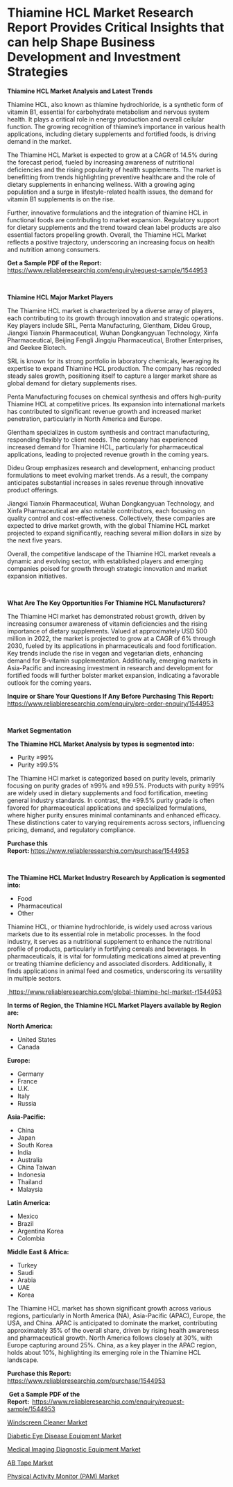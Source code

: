 <p><h1>Thiamine HCL Market Research Report Provides Critical Insights that can help Shape Business Development and Investment Strategies</h1></p><p><strong>Thiamine HCL Market Analysis and Latest Trends</strong></p>
<p><p>Thiamine HCL, also known as thiamine hydrochloride, is a synthetic form of vitamin B1, essential for carbohydrate metabolism and nervous system health. It plays a critical role in energy production and overall cellular function. The growing recognition of thiamine’s importance in various health applications, including dietary supplements and fortified foods, is driving demand in the market.</p><p>The Thiamine HCL Market is expected to grow at a CAGR of 14.5% during the forecast period, fueled by increasing awareness of nutritional deficiencies and the rising popularity of health supplements. The market is benefitting from trends highlighting preventive healthcare and the role of dietary supplements in enhancing wellness. With a growing aging population and a surge in lifestyle-related health issues, the demand for vitamin B1 supplements is on the rise.</p><p>Further, innovative formulations and the integration of thiamine HCL in functional foods are contributing to market expansion. Regulatory support for dietary supplements and the trend toward clean label products are also essential factors propelling growth. Overall, the Thiamine HCL Market reflects a positive trajectory, underscoring an increasing focus on health and nutrition among consumers.</p></p>
<p><strong>Get a Sample PDF of the Report:&nbsp;</strong> <a href="https://www.reliableresearchiq.com/enquiry/request-sample/1544953?utm_campaign=1121&utm_medium=2&utm_source=Github&utm_content=ia&utm_term=08112024&utm_id=thiamine-hcl">https://www.reliableresearchiq.com/enquiry/request-sample/1544953</a></p>
<p>&nbsp;</p>
<p><strong>Thiamine HCL Major Market Players</strong></p>
<p><p>The Thiamine HCL market is characterized by a diverse array of players, each contributing to its growth through innovation and strategic operations. Key players include SRL, Penta Manufacturing, Glentham, Dideu Group, Jiangxi Tianxin Pharmaceutical, Wuhan Dongkangyuan Technology, Xinfa Pharmaceutical, Beijing Fengli Jingqiu Pharmaceutical, Brother Enterprises, and Geekee Biotech.</p><p>SRL is known for its strong portfolio in laboratory chemicals, leveraging its expertise to expand Thiamine HCL production. The company has recorded steady sales growth, positioning itself to capture a larger market share as global demand for dietary supplements rises.</p><p>Penta Manufacturing focuses on chemical synthesis and offers high-purity Thiamine HCL at competitive prices. Its expansion into international markets has contributed to significant revenue growth and increased market penetration, particularly in North America and Europe.</p><p>Glentham specializes in custom synthesis and contract manufacturing, responding flexibly to client needs. The company has experienced increased demand for Thiamine HCL, particularly for pharmaceutical applications, leading to projected revenue growth in the coming years.</p><p>Dideu Group emphasizes research and development, enhancing product formulations to meet evolving market trends. As a result, the company anticipates substantial increases in sales revenue through innovative product offerings.</p><p>Jiangxi Tianxin Pharmaceutical, Wuhan Dongkangyuan Technology, and Xinfa Pharmaceutical are also notable contributors, each focusing on quality control and cost-effectiveness. Collectively, these companies are expected to drive market growth, with the global Thiamine HCL market projected to expand significantly, reaching several million dollars in size by the next five years.</p><p>Overall, the competitive landscape of the Thiamine HCL market reveals a dynamic and evolving sector, with established players and emerging companies poised for growth through strategic innovation and market expansion initiatives.</p></p>
<p>&nbsp;</p>
<p><strong>What Are The Key Opportunities For Thiamine HCL Manufacturers?</strong></p>
<p><p>The Thiamine HCl market has demonstrated robust growth, driven by increasing consumer awareness of vitamin deficiencies and the rising importance of dietary supplements. Valued at approximately USD 500 million in 2022, the market is projected to grow at a CAGR of 6% through 2030, fueled by its applications in pharmaceuticals and food fortification. Key trends include the rise in vegan and vegetarian diets, enhancing demand for B-vitamin supplementation. Additionally, emerging markets in Asia-Pacific and increasing investment in research and development for fortified foods will further bolster market expansion, indicating a favorable outlook for the coming years.</p></p>
<p><strong>Inquire or Share Your Questions If Any Before Purchasing This Report:</strong> <a href="https://www.reliableresearchiq.com/enquiry/pre-order-enquiry/1544953?utm_campaign=1121&utm_medium=2&utm_source=Github&utm_content=ia&utm_term=08112024&utm_id=thiamine-hcl">https://www.reliableresearchiq.com/enquiry/pre-order-enquiry/1544953</a></p>
<p>&nbsp;</p>
<p><strong>Market Segmentation</strong></p>
<p><strong>The Thiamine HCL Market Analysis by types is segmented into:</strong></p>
<p><ul><li>Purity ≥99%</li><li>Purity ≥99.5%</li></ul></p>
<p><p>The Thiamine HCl market is categorized based on purity levels, primarily focusing on purity grades of ≥99% and ≥99.5%. Products with purity ≥99% are widely used in dietary supplements and food fortification, meeting general industry standards. In contrast, the ≥99.5% purity grade is often favored for pharmaceutical applications and specialized formulations, where higher purity ensures minimal contaminants and enhanced efficacy. These distinctions cater to varying requirements across sectors, influencing pricing, demand, and regulatory compliance.</p></p>
<p><strong>Purchase this Report:&nbsp;</strong><a href="https://www.reliableresearchiq.com/purchase/1544953?utm_campaign=1121&utm_medium=2&utm_source=Github&utm_content=ia&utm_term=08112024&utm_id=thiamine-hcl">https://www.reliableresearchiq.com/purchase/1544953</a></p>
<p>&nbsp;</p>
<p><strong>The Thiamine HCL Market Industry Research by Application is segmented into:</strong></p>
<p><ul><li>Food</li><li>Pharmaceutical</li><li>Other</li></ul></p>
<p><p>Thiamine HCL, or thiamine hydrochloride, is widely used across various markets due to its essential role in metabolic processes. In the food industry, it serves as a nutritional supplement to enhance the nutritional profile of products, particularly in fortifying cereals and beverages. In pharmaceuticals, it is vital for formulating medications aimed at preventing or treating thiamine deficiency and associated disorders. Additionally, it finds applications in animal feed and cosmetics, underscoring its versatility in multiple sectors.</p></p>
<p><a href="https://www.reliableresearchiq.com/global-thiamine-hcl-market-r1544953?utm_campaign=1121&utm_medium=2&utm_source=Github&utm_content=ia&utm_term=08112024&utm_id=thiamine-hcl">&nbsp;https://www.reliableresearchiq.com/global-thiamine-hcl-market-r1544953</a></p>
<p><strong>In terms of Region, the Thiamine HCL Market Players available by Region are:</strong></p>
<p>
    <p> <strong> North America: </strong>
        <ul>
            <li>United States</li>
            <li>Canada</li>
        </ul>
        </p> 
    <p> <strong> Europe: </strong>
        <ul>
            <li>Germany</li>
            <li>France</li>
            <li>U.K.</li>
            <li>Italy</li>
            <li>Russia</li>
        </ul>
        </p> 
    <p> <strong> Asia-Pacific: </strong>
        <ul>
            <li>China</li>
            <li>Japan</li>
            <li>South Korea</li>
            <li>India</li>
            <li>Australia</li>
            <li>China Taiwan</li>
            <li>Indonesia</li>
            <li>Thailand</li>
            <li>Malaysia</li>
        </ul>
        </p> 
    <p> <strong> Latin America: </strong>
        <ul>
            <li>Mexico</li>
            <li>Brazil</li>
            <li>Argentina Korea</li>
            <li>Colombia</li>
        </ul>
        </p> 
    <p> <strong> Middle East & Africa: </strong>
        <ul>
            <li>Turkey</li>
            <li>Saudi</li>
            <li>Arabia</li>
            <li>UAE</li>
            <li>Korea</li>
        </ul>
    </p>
    </p>
<p><p>The Thiamine HCL market has shown significant growth across various regions, particularly in North America (NA), Asia-Pacific (APAC), Europe, the USA, and China. APAC is anticipated to dominate the market, contributing approximately 35% of the overall share, driven by rising health awareness and pharmaceutical growth. North America follows closely at 30%, with Europe capturing around 25%. China, as a key player in the APAC region, holds about 10%, highlighting its emerging role in the Thiamine HCL landscape.</p></p>
<p><strong>Purchase this Report: </strong><a href="https://www.reliableresearchiq.com/purchase/1544953?utm_campaign=1121&utm_medium=2&utm_source=Github&utm_content=ia&utm_term=08112024&utm_id=thiamine-hcl">https://www.reliableresearchiq.com/purchase/1544953</a></p>
<p>&nbsp;<strong>Get a Sample PDF of the Report:&nbsp;&nbsp;</strong><a href="https://www.reliableresearchiq.com/enquiry/request-sample/1544953?utm_campaign=1121&utm_medium=2&utm_source=Github&utm_content=ia&utm_term=08112024&utm_id=thiamine-hcl">https://www.reliableresearchiq.com/enquiry/request-sample/1544953</a></p>
<p><strong></strong></p>
<p><p><a href="https://github.com/wendisyqf/Market-Research-Report-List-1/blob/main/windscreen-cleaner-market.md?utm_campaign=1121&utm_medium=2&utm_source=Github&utm_content=ia&utm_term=08112024&utm_id=thiamine-hcl">Windscreen Cleaner Market</a></p><p><a href="https://issuu.com/reportprime-2/docs/diabetic-eye-disease-equipment-mark_923aa90489ae3e?utm_campaign=1121&utm_medium=2&utm_source=Github&utm_content=ia&utm_term=08112024&utm_id=thiamine-hcl">Diabetic Eye Disease Equipment Market</a></p><p><a href="https://issuu.com/reportprime-2/docs/medical-imaging-diagnostic-equipmen_4a3b031a4a366a?utm_campaign=1121&utm_medium=2&utm_source=Github&utm_content=ia&utm_term=08112024&utm_id=thiamine-hcl">Medical Imaging Diagnostic Equipment Market</a></p><p><a href="https://github.com/brindal51/Market-Research-Report-List-1/blob/main/ab-tape-market.md?utm_campaign=1121&utm_medium=2&utm_source=Github&utm_content=ia&utm_term=08112024&utm_id=thiamine-hcl">AB Tape Market</a></p><p><a href="https://issuu.com/reportprime-2/docs/physical-activity-monitor-pam-marke_6ce1e12aa4820a?utm_campaign=1121&utm_medium=2&utm_source=Github&utm_content=ia&utm_term=08112024&utm_id=thiamine-hcl">Physical Activity Monitor (PAM) Market</a></p></p>